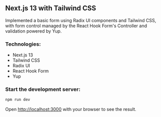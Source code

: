 ## Next.js 13 with Tailwind CSS

Implemented a basic form using Radix UI components and Tailwind CSS, with form control managed by the React Hook Form's Controller and validation powered by Yup.

### Technologies:
- Next.js 13
- Tailwind CSS
- Radix UI
- React Hook Form
- Yup



### Start the development server:

```bash
npm run dev
```

Open [http://localhost:3000](http://localhost:3000) with your browser to see the result.

